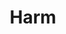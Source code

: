 ---
title: "Harm"
index: "harm"
permalink: /spells/harm/
tags:
  - Spell
  - 6th Level
  - Necromancy
  - Damage
  - Necrotic
available_for:
  - Cleric
level: "6th Level"
school: "Necromancy"
range: "60 ft"
comp:
  - V
  - S
attack: "CON Save"
effect: "Necrotic"
description: |
  You unleash a virulent disease on a creature that you can see within range. The target must make a constitution saving throw. On a failed save, it takes 14d6 necrotic damage, or half as much damage on a successful save. The damage can't reduce the target's hit points below 1. If the target fails the saving throw, its hit point maximum is reduced for 1 hour by an amount equal to the necrotic damage it took. Any effect that removes a disease allows a creature's hit point maximum to return to normal before that time passes.
excerpt: "You unleash a virulent disease on a creature that you can see within range."
source: "Basic Rules"
---
